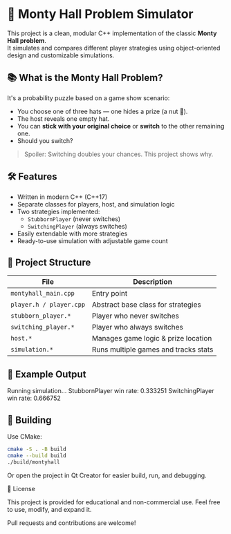 # 🎩 Monty Hall Problem Simulator

This project is a clean, modular C++ implementation of the classic **Monty Hall problem**.  
It simulates and compares different player strategies using object-oriented design and customizable simulations.

## 📚 What is the Monty Hall Problem?

It's a probability puzzle based on a game show scenario:

- You choose one of three hats — one hides a prize (a nut 🌰).
- The host reveals one empty hat.
- You can **stick with your original choice** or **switch** to the other remaining one.
- Should you switch?

> Spoiler: Switching doubles your chances. This project shows why.

## 🛠️ Features

- Written in modern C++ (C++17)
- Separate classes for players, host, and simulation logic
- Two strategies implemented:
  - `StubbornPlayer` (never switches)
  - `SwitchingPlayer` (always switches)
- Easily extendable with more strategies
- Ready-to-use simulation with adjustable game count

## 📁 Project Structure

| File                        | Description                          |
|-----------------------------|--------------------------------------|
| `montyhall_main.cpp`        | Entry point                          |
| `player.h / player.cpp`     | Abstract base class for strategies   |
| `stubborn_player.*`         | Player who never switches            |
| `switching_player.*`        | Player who always switches           |
| `host.*`                    | Manages game logic & prize location  |
| `simulation.*`              | Runs multiple games and tracks stats |

## 🧪 Example Output

Running simulation…
StubbornPlayer win rate: 0.333251
SwitchingPlayer win rate: 0.666752

## 🚀 Building

Use CMake:

```bash
cmake -S . -B build
cmake --build build
./build/montyhall
```

Or open the project in Qt Creator for easier build, run, and debugging.

📄 License

This project is provided for educational and non-commercial use.
Feel free to use, modify, and expand it.

Pull requests and contributions are welcome!
